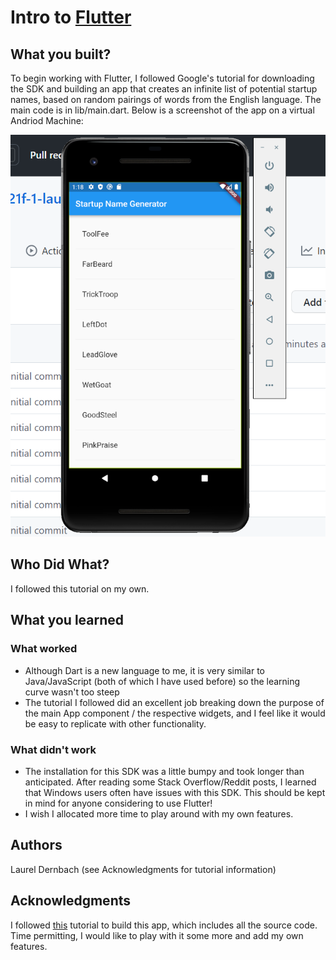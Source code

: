 # Intro to [Flutter](https://flutter.dev/)

## What you built? 

To begin working with Flutter, I followed Google's tutorial for downloading the SDK and building
an app that creates an infinite list of potential startup names, based on random pairings of words
from the English language. The main code is in lib/main.dart.
Below is a screenshot of the app on a virtual Andriod Machine:

![](startup-screenshot.png)

## Who Did What?

I followed this tutorial on my own.

## What you learned

### What worked
* Although Dart is a new language to me, it is very similar to Java/JavaScript (both of which
I have used before) so the learning curve wasn't too steep
* The tutorial I followed did an excellent job breaking down the purpose of the main App component /
 the respective widgets, and I feel like it would be easy to replicate with other functionality.

### What didn't work
* The installation for this SDK was a little bumpy and took longer than anticipated. After reading
some Stack Overflow/Reddit posts, I learned that Windows users  often have issues with this SDK.
This should be kept in mind for anyone considering to use Flutter!
* I wish I allocated more time to play around with my own features.

## Authors

Laurel Dernbach (see Acknowledgments for tutorial information)

## Acknowledgments

I followed [this](https://codelabs.developers.google.com/codelabs/first-flutter-app-pt1#0)
tutorial to build this app, which includes all the source code. Time permitting, I would like to
play with it some more and add my own features.

